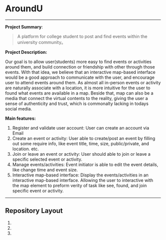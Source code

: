 # AroundU
---

**Project Summary**:

> A platform for college student to post and find events within the university community。

**Project Description:**

Our goal is to allow user(students) more easy to find events or activities around them, and build connection or friendship with other through those events. With that idea, we believe that an interactive map-based interface would be a good approach to communicate with the user, and encourage user to attend events around them. As almost all in-person events or activity are naturally associate with a location, it is more intuitive for the user to found what events are available in a map. Beside that, map can also be a media that connect the virtual contents to the reality, giving the user a sense of authenticity and trust, which is commonalty lacking in todays social media.

**Main features:**

1. Register and validate user account: User can create an account via Email
2. Create an event or activity: User able to create/post an event by filling out some require info, like event title, time, size, public/private, and location. etc.
3.  Join or leave an event or activity: User should able to join or leave a specific selected event or activity.
4. Manage events/activities: Event initiator is able to edit the event details, like change time and event size. 
5. Interactive map-based interface: Display the events/activities in an interactive map-based interface. Allowing the user to interactive with the map element to preform verity of task like see, found, and join specific event or activity.  

---
## Repository Layout
1.
2.
3.
